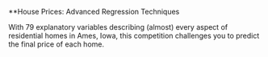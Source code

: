 **House Prices: Advanced Regression Techniques

With 79 explanatory variables describing (almost) every aspect of residential homes in Ames, Iowa, this competition challenges you to predict the final price of each home.
